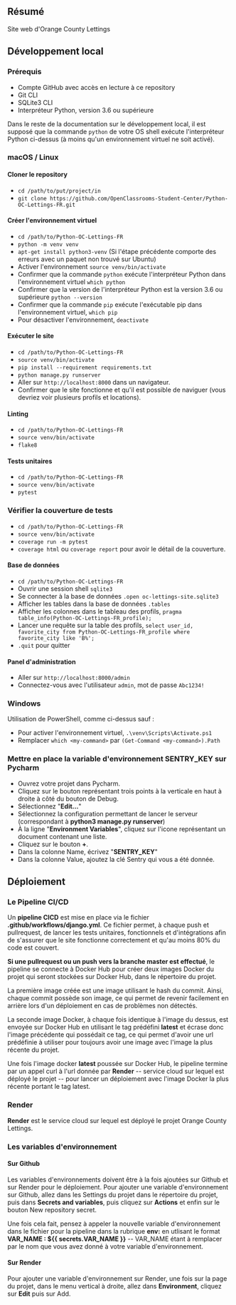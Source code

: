 ## Résumé

Site web d'Orange County Lettings

## Développement local

### Prérequis

- Compte GitHub avec accès en lecture à ce repository
- Git CLI
- SQLite3 CLI
- Interpréteur Python, version 3.6 ou supérieure

Dans le reste de la documentation sur le développement local, il est supposé que la commande `python` de votre OS shell exécute l'interpréteur Python ci-dessus (à moins qu'un environnement virtuel ne soit activé).

### macOS / Linux

#### Cloner le repository

- `cd /path/to/put/project/in`
- `git clone https://github.com/OpenClassrooms-Student-Center/Python-OC-Lettings-FR.git`

#### Créer l'environnement virtuel

- `cd /path/to/Python-OC-Lettings-FR`
- `python -m venv venv`
- `apt-get install python3-venv` (Si l'étape précédente comporte des erreurs avec un paquet non trouvé sur Ubuntu)
- Activer l'environnement `source venv/bin/activate`
- Confirmer que la commande `python` exécute l'interpréteur Python dans l'environnement virtuel
`which python`
- Confirmer que la version de l'interpréteur Python est la version 3.6 ou supérieure `python --version`
- Confirmer que la commande `pip` exécute l'exécutable pip dans l'environnement virtuel, `which pip`
- Pour désactiver l'environnement, `deactivate`

#### Exécuter le site

- `cd /path/to/Python-OC-Lettings-FR`
- `source venv/bin/activate`
- `pip install --requirement requirements.txt`
- `python manage.py runserver`
- Aller sur `http://localhost:8000` dans un navigateur.
- Confirmer que le site fonctionne et qu'il est possible de naviguer (vous devriez voir plusieurs profils et locations).

#### Linting

- `cd /path/to/Python-OC-Lettings-FR`
- `source venv/bin/activate`
- `flake8`

#### Tests unitaires

- `cd /path/to/Python-OC-Lettings-FR`
- `source venv/bin/activate`
- `pytest`

### Vérifier la couverture de tests

- `cd /path/to/Python-OC-Lettings-FR`
- `source venv/bin/activate`
- `coverage run -m pytest`
- `coverage html` ou `coverage report` pour avoir le détail de la couverture.

#### Base de données

- `cd /path/to/Python-OC-Lettings-FR`
- Ouvrir une session shell `sqlite3`
- Se connecter à la base de données `.open oc-lettings-site.sqlite3`
- Afficher les tables dans la base de données `.tables`
- Afficher les colonnes dans le tableau des profils, `pragma table_info(Python-OC-Lettings-FR_profile);`
- Lancer une requête sur la table des profils, `select user_id, favorite_city from
  Python-OC-Lettings-FR_profile where favorite_city like 'B%';`
- `.quit` pour quitter

#### Panel d'administration

- Aller sur `http://localhost:8000/admin`
- Connectez-vous avec l'utilisateur `admin`, mot de passe `Abc1234!`

### Windows

Utilisation de PowerShell, comme ci-dessus sauf :

- Pour activer l'environnement virtuel, `.\venv\Scripts\Activate.ps1` 
- Remplacer `which <my-command>` par `(Get-Command <my-command>).Path`

### Mettre en place la variable d'environnement SENTRY_KEY sur Pycharm

- Ouvrez votre projet dans Pycharm.
- Cliquez sur le bouton représentant trois points à la verticale en haut à droite à côté du bouton de Debug.
- Sélectionnez "__Edit...__"
- Sélectionnez la configuration permettant de lancer le serveur (correspondant à **python3 manage.py runserver**)
- À la ligne "__Environment Variables__", cliquez sur l'icone représentant un document contenant une liste.
- Cliquez sur le bouton __+__.
- Dans la colonne Name, écrivez "__SENTRY_KEY__"
- Dans la colonne Value, ajoutez la clé Sentry qui vous a été donnée.


## Déploiement

### Le Pipeline CI/CD

Un __pipeline CICD__ est mise en place via le fichier __.github/workflows/django.yml__.
Ce fichier permet, à chaque push et pullrequest, de lancer les tests unitaires, fonctionnels et d'intégrations afin
de s'assurer que le site fonctionne correctement et qu'au moins 80% du code est couvert.

**Si une pullrequest ou un push vers la branche master est effectué**, le pipeline se connecte à Docker Hub pour créer deux
images Docker du projet qui seront stockées sur Docker Hub, dans le répertoire du projet.

La première image créée est une image utilisant le hash du commit. Ainsi, chaque commit possède son image, ce qui permet
de revenir facilement en arrière lors d'un déploiement en cas de problèmes non détectés.

La seconde image Docker, à chaque fois identique à l'image du dessus, est envoyée sur Docker Hub en utilisant le
tag prédéfini __latest__ et écrase donc l'image précédente qui possédait ce tag, ce qui permet d'avoir une url
prédéfinie à utiliser pour toujours avoir une image avec l'image la plus récente du projet.

Une fois l'image docker __latest__ poussée sur Docker Hub, le pipeline termine par un appel curl à
l'url donnée par __Render__ -- service cloud sur lequel est déployé le projet -- pour lancer un déploiement
avec l'image Docker la plus récente portant le tag latest.

### Render

__Render__ est le service cloud sur lequel est déployé le projet Orange County Lettings.


### Les variables d'environnement

#### Sur Github
Les variables d'environnements doivent être à la fois ajoutées sur Github et sur Render pour le déploiement.
Pour ajouter une variable d'environnement sur Github, allez dans les Settings du projet dans le répertoire du projet,
puis dans __Secrets and variables__, puis cliquez sur __Actions__ et enfin sur le bouton New repository secret.

Une fois cela fait, pensez à appeler la nouvelle variable d'environnement dans le fichier pour la pipeline
dans la rubrique __env:__ en utlisant le format __VAR_NAME : ${{ secrets.VAR_NAME }}__ -- VAR_NAME étant à 
remplacer par le nom que vous avez donné à votre variable d'environnement.

#### Sur Render
Pour ajouter une variable d'environnement sur Render, une fois sur la page du projet, dans le menu vertical à droite, allez
dans __Environment__, cliquez sur __Edit__ puis sur Add.

